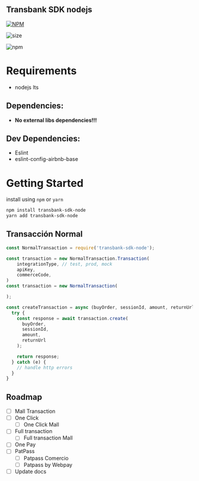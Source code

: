 Transbank SDK nodejs
---
[![NPM](https://nodei.co/npm/transbank-sdk-node.png)](https://nodei.co/npm/transbank-sdk-node/)

![size](https://img.shields.io/github/languages/code-size/themakunga/transbank-sdk-node)

![npm](https://img.shields.io/npm/dw/transbank-sdk-node)


# Requirements

- nodejs lts

## Dependencies:

- **No external libs dependencies!!!**

## Dev Dependencies:

- Eslint
- eslint-config-airbnb-base

# Getting Started

install using `npm` or `yarn`

```bash
npm install transbank-sdk-node
yarn add transbank-sdk-node
```

## Transacción Normal

```javascript
const NormalTransaction = require('transbank-sdk-node');

const transaction = new NormalTransaction.Transaction(
    integrationType, // test, prod, mock
    apiKey,
    commerceCode,
)
const transaction = new NormalTransaction(

);

const createTransaction = async (buyOrder, sessionId, amount, returnUrl) => {
  try {
    const response = await transaction.create(
      buyOrder,
      sessionId,
      amount,
      returnUrl
    );

    return response;
  } catch (e) {
    // handle http errors
  }
}
```


## Roadmap

- [ ] Mall Transaction
- [ ] One Click
  - [ ] One Click Mall
- [ ] Full transaction
  - [ ] Full transaction Mall
- [ ] One Pay
- [ ] PatPass
  - [ ] Patpass Comercio
  - [ ] Patpass by Webpay
- [ ] Update docs
